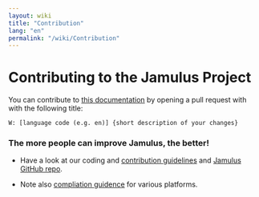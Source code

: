 ```yaml
---
layout: wiki
title: "Contribution"
lang: "en"
permalink: "/wiki/Contribution"
---
```


# Contributing to the Jamulus Project

You can contribute to [this documentation](https://github.com/jamulussoftware/jamulussoftware.github.io/) by opening a pull request with with the following title:

`W: [language code (e.g. en)] {short description of your changes}` 

### The more people can improve Jamulus, the better!

* Have a look at our coding and [contribution guidelines](https://github.com/corrados/jamulus/issues/596) and [Jamulus GitHub repo](https://github.com/corrados/jamulus).

* Note also [compliation guidence](/wiki/Compiling) for various platforms.


